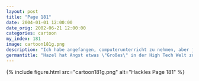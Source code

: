 ```yaml
---
layout: post
title: "Page 181"
date: 2004-01-01 12:00:00
date_orig: 2002-06-21 12:00:00
categories: cartoon
my_index: 181
image: cartoon181g.png
description: "Ich habe angefangen, computerunterricht zu nehmen, aber je mehr ich darüber nachdenke, ein Techie zu sein, desto mehr Angst macht es mir Wieso? Du hast ein großartiges Computerverständnis Das ist es nicht, worum ich mir Sorgen mache Hackles Hazel Katrina VittlesPreston Pete Percy"
germantitle: "Hazel hat Angst etwas \"Großes\" in der High Tech Welt zu werden"
---
```


{% include figure.html src="cartoon181g.png" alt="Hackles Page 181"  %}
